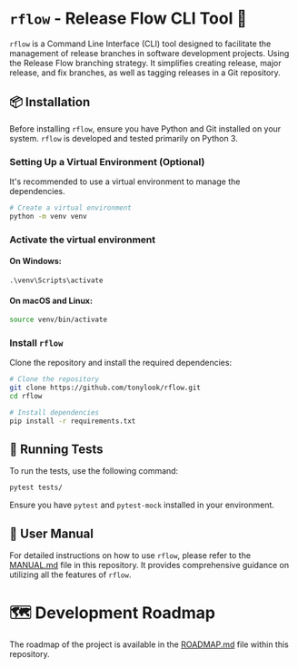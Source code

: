 # `rflow` - Release Flow CLI Tool 🚀

`rflow` is a Command Line Interface (CLI) tool designed to facilitate the management of release branches in software development projects. Using the Release Flow branching strategy. It simplifies creating release, major release, and fix branches, as well as tagging releases in a Git repository.

## 📦 Installation

Before installing `rflow`, ensure you have Python and Git installed on your system. `rflow` is developed and tested primarily on Python 3.

### Setting Up a Virtual Environment (Optional)

It's recommended to use a virtual environment to manage the dependencies.

```bash
# Create a virtual environment
python -m venv venv
````
### Activate the virtual environment
#### On Windows:
```.\venv\Scripts\activate```
#### On macOS and Linux:
```bash
source venv/bin/activate
```
### Install `rflow`
Clone the repository and install the required dependencies:
```bash
# Clone the repository
git clone https://github.com/tonylook/rflow.git
cd rflow

# Install dependencies
pip install -r requirements.txt
```

## 🧪 Running Tests

To run the tests, use the following command:

```bash
pytest tests/
```
Ensure you have `pytest` and `pytest-mock` installed in your environment.

## 📘 User Manual

For detailed instructions on how to use `rflow`, please refer to the [MANUAL.md](MANUAL.md) file in this repository. It provides comprehensive guidance on utilizing all the features of `rflow`.

# 🗺️ Development Roadmap

The roadmap of the project is available in the [ROADMAP.md](ROADMAP.md) file within this repository.


